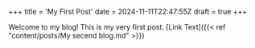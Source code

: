 +++
title = 'My First Post'
date = 2024-11-11T22:47:55Z
draft = true
+++


Welcome to my blog! This is my very first post.
[Link Text]({{< ref "content/posts/My secend blog.md" >}})
